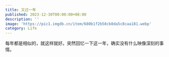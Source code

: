 ```yaml
---
title: 又过一年
published: 2023-12-30T00:00:00+08:00
description: ''
image: 'https://pic1.imgdb.cn/item/680b1f2b58cb8da5c8caa181.webp'
category: Life
---
```


每年都是相似的，就这样就好。突然回忆一下这一年，确实没有什么映像深刻的事情。
